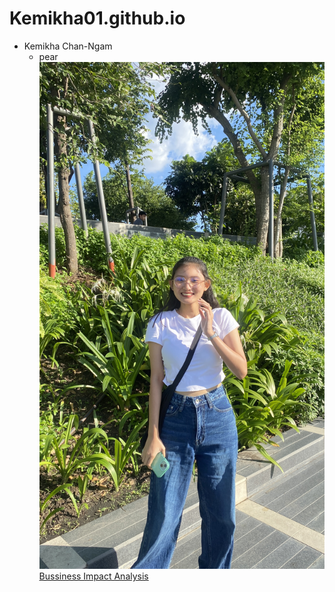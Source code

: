 # Kemikha01.github.io
- Kemikha Chan-Ngam
  - pear
![profile](img/IMG_7652.jpg)
[Bussiness Impact Analysis](business-impact-analysis.md)
